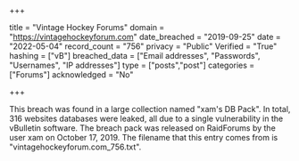 +++

title = "Vintage Hockey Forums"
domain = "https://vintagehockeyforum.com"
date_breached = "2019-09-25"
date = "2022-05-04"
record_count = "756"
privacy = "Public"
Verified = "True"
hashing = ["vB"]
breached_data = ["Email addresses", "Passwords", "Usernames", "IP addresses"]
type = ["posts","post"]
categories = ["Forums"]
acknowledged = "No"


+++


This breach was found in a large collection named "xam's DB Pack". In total, 316 websites databases were leaked, all due to a single vulnerability in the vBulletin software. The breach pack was released on RaidForums by the user xam on October 17, 2019. The filename that this entry comes from is "vintagehockeyforum.com_756.txt".

